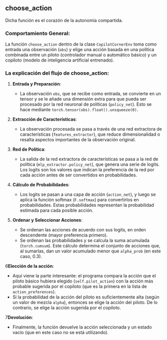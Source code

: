 ## choose_action 

Dicha función es el corazón de la autonomía compartida.

### Comportamiento General:

La función `choose_action` dentro de la clase `CopilotCornerEnv` toma como entrada una observación (`obs`) y elige una acción basada en una política combinada entre un piloto (controlador manual o automático básico) y un copiloto (modelo de inteligencia artificial entrenado).

### La explicación del flujo de choose_action:

1. **Entrada y Preparación**:
   - La observación `obs`, que se recibe como entrada, se convierte en un tensor y se le añade una dimensión extra para que pueda ser procesado por la red neuronal de políticas (`policy_net`). Esto se hace mediante `torch.tensor(obs).float().unsqueeze(0)`.

2. **Extracción de Características**:
   - La observación procesada se pasa a través de una red extractora de características (`features_extractor`), que reduce dimensionalidad o resalta aspectos importantes de la observación original.

3. **Red de Política**:
   - La salida de la red extractora de características se pasa a la red de política (`mlp_extractor.policy_net`), que genera una serie de logits. Los logits son los valores que indican la preferencia de la red por cada acción antes de ser convertidos en probabilidades.

4. **Cálculo de Probabilidades**:
   - Los logits se pasan a una capa de acción (`action_net`), y luego se aplica la función softmax (`F.softmax`) para convertirlos en probabilidades. Estas probabilidades representan la probabilidad estimada para cada posible acción.

5. **Ordenar y Seleccionar Acciones**:
   - Se ordenan las acciones de acuerdo con sus logits, en orden descendente (mayor preferencia primero).
   - Se ordenan las probabilidades y se calcula la suma acumulada (`torch.cumsum`). Este cálculo determina el conjunto de acciones que, al sumarlas, dan un valor acumulado menor que `alpha_prob` (en este caso, 0.3).

6**Elección de la acción**:
   - Aquí viene la parte interesante: el programa compara la acción que el piloto básico hubiera elegido (`self.pilot_action`) con la acción más probable sugerida por el copiloto (que es la primera en la lista de `action_preferences`).
   - Si la probabilidad de la acción del piloto es suficientemente alta (según un valor de mezcla `alpha`), entonces se elige la acción del piloto. De lo contrario, se elige la acción sugerida por el copiloto.

7**Devolución**:
   - Finalmente, la función devuelve la acción seleccionada y un estado vacío (que en este caso no se está utilizando).

